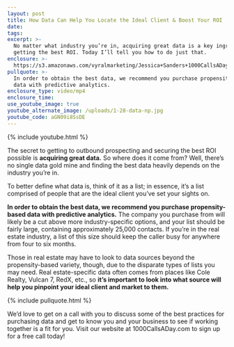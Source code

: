 ```yaml
---
layout: post
title: How Data Can Help You Locate the Ideal Client & Boost Your ROI
date:
tags:
excerpt: >-
  No matter what industry you’re in, acquiring great data is a key ingredient in
  getting the best ROI. Today I’ll tell you how to do just that.
enclosure: >-
  https://s3.amazonaws.com/vyralmarketing/Jessica+Sanders+1000CallsADay/1000+Calls+A+Day-+How+Data+Can+Help+You+Locate+the+Ideal+Client+%26+Boost+Your+ROI.mp4
pullquote: >-
  In order to obtain the best data, we recommend you purchase propensity-based
  data with predictive analytics.
enclosure_type: video/mp4
enclosure_time:
use_youtube_image: true
youtube_alternate_image: /uploads/1-28-data-np.jpg
youtube_code: aGN09i8SsDE
---
```


{% include youtube.html %}

The secret to getting to outbound prospecting and securing the best ROI possible is **acquiring great data.** So where does it come from? Well, there’s no single data gold mine and finding the best data heavily depends on the industry you’re in.

To better define what data is, think of it as a list; in essence, it’s a list comprised of people that are the ideal client you’ve set your sights on.

**In order to obtain the best data, we recommend you purchase propensity-based data with predictive analytics.** The company you purchase from will likely be a cut above more industry-specific options, and your list should be fairly large, containing approximately 25,000 contacts. If you’re in the real estate industry, a list of this size should keep the caller busy for anywhere from four to six months.

Those in real estate may have to look to data sources beyond the propensity-based variety, though, due to the disparate types of lists you may need. Real estate-specific data often comes from places like Cole Realty, Vulcan 7, RedX, etc., so **it’s important to look into what source will help you pinpoint your ideal client and market to them.**

{% include pullquote.html %}

We’d love to get on a call with you to discuss some of the best practices for purchasing data and get to know you and your business to see if working together is a fit for you. Visit our website at 1000CallsADay.com to sign up for a free call today!
